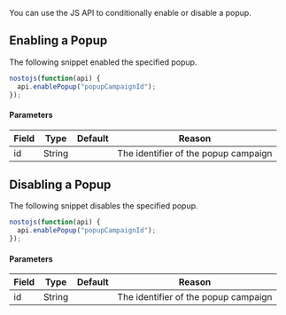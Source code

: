 You can use the JS API to conditionally enable or disable a popup. 

## Enabling a Popup

The following snippet enabled the specified popup.

```js
nostojs(function(api) {
  api.enablePopup("popupCampaignId");
});
```

#### Parameters

| Field | Type   | Default | Reason                               |
|-------|--------|---------|--------------------------------------|
| id    | String |         | The identifier of the popup campaign |

## Disabling a Popup

The following snippet disables the specified popup.

```js
nostojs(function(api) {
  api.enablePopup("popupCampaignId");
});
```

#### Parameters

| Field | Type   | Default | Reason                               |
|-------|--------|---------|--------------------------------------|
| id    | String |         | The identifier of the popup campaign |
